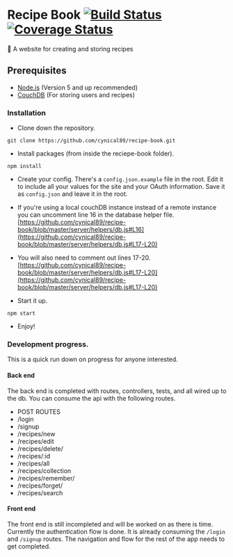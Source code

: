 # Recipe Book [![Build Status](https://travis-ci.org/cynical89/recipe-book.svg?branch=master)](https://travis-ci.org/cynical89/recipe-book) [![Coverage Status](https://coveralls.io/repos/github/cynical89/recipe-book/badge.svg?branch=master)](https://coveralls.io/github/cynical89/recipe-book?branch=master)
:banana: A website for creating and storing recipes

## Prerequisites
* [Node.js](https://nodejs.org/en/) (Version 5 and up recommended)
* [CouchDB](https://couchdb.apache.org) (For storing users and recipes)

### Installation

* Clone down the repository.
```
git clone https://github.com/cynical89/recipe-book.git
```

* Install packages (from inside the reciepe-book folder).
```
npm install
```

* Create your config.  There's a `config.json.example` file in the root.  Edit it to include all your values for the site and your OAuth information.  Save it as `config.json` and leave it in the root.

* If you're using a local couchDB instance instead of a remote instance you can uncomment line 16 in the database helper file.
[https://github.com/cynical89/recipe-book/blob/master/server/helpers/db.js#L16](https://github.com/cynical89/recipe-book/blob/master/server/helpers/db.js#L17-L20)

* You will also need to comment out lines 17-20.
[https://github.com/cynical89/recipe-book/blob/master/server/helpers/db.js#L17-L20](https://github.com/cynical89/recipe-book/blob/master/server/helpers/db.js#L17-L20)

* Start it up.
```
npm start
```

* Enjoy!




### Development progress.
This is a quick run down on progress for anyone interested.

#### Back end
The back end is completed with routes, controllers, tests, and all wired up to the db. You can consume the api with the following routes.

- POST ROUTES
- /login
- /signup
- /recipes/new
- /recipes/edit
- /recipes/delete/
- /recipes/:id
- /recipes/all
- /recipes/collection
- /recipes/remember/
- /recipes/forget/
- /recipes/search

#### Front end
The front end is still incompleted and will be worked on as there is time. Currently the authentication flow is done. It is already consuming the `/login` and `/signup` routes. The navigation and flow for the rest of the app needs to get completed.
